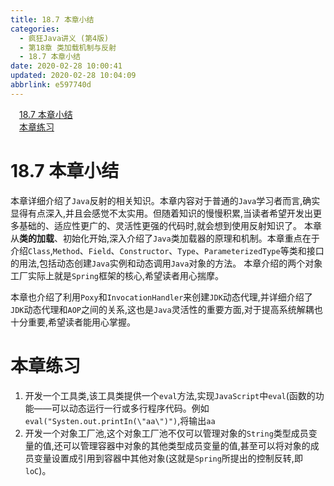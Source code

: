 ```yaml
---
title: 18.7 本章小结
categories: 
  - 疯狂Java讲义 (第4版)
  - 第18章 类加载机制与反射
  - 18.7 本章小结
date: 2020-02-28 10:00:41
updated: 2020-02-28 10:04:09
abbrlink: e597740d
---
```

<div id='my_toc'><a href="/JavaReadingNotes/e597740d/#18-7-本章小结" class="header_1">18.7 本章小结</a>&nbsp;<br><a href="/JavaReadingNotes/e597740d/#本章练习" class="header_1">本章练习</a>&nbsp;<br></div>
<style>.header_1{margin-left: 1em;}.header_2{margin-left: 2em;}.header_3{margin-left: 3em;}.header_4{margin-left: 4em;}.header_5{margin-left: 5em;}.header_6{margin-left: 6em;}</style>
<!--more-->
<script>if (navigator.platform.search('arm')==-1){document.getElementById('my_toc').style.display = 'none';}var e,p = document.getElementsByTagName('p');while (p.length>0) {e = p[0];e.parentElement.removeChild(e);}</script>

<!--end-->
# 18.7 本章小结
本章详细介绍了`Java`反射的相关知识。本章内容对于普通的`Java`学习者而言,确实显得有点深入,并且会感觉不太实用。但随着知识的慢慢积累,当读者希望开发出更多基础的、适应性更广的、灵活性更强的代码时,就会想到使用反射知识了。
本章从**类的加载**、初始化开始,深入介绍了`Java`类加载器的原理和机制。本章重点在于介绍`Class`,`Method`、`Field`、`Constructor`、`Type`、`ParameterizedType`等类和接口的用法,包括动态创建`Java`实例和动态调用`Java`对象的方法。
本章介绍的两个对象工厂实际上就是`Spring`框架的核心,希望读者用心揣摩。

本章也介绍了利用`Poxy`和`InvocationHandler`来创建`JDK`动态代理,并详细介绍了`JDK`动态代理和`AOP`之间的关系,这也是`Java`灵活性的重要方面,对于提高系统解耦也十分重要,希望读者能用心掌握。

# 本章练习
1. 开发一个工具类,该工具类提供一个`eval`方法,实现`JavaScript`中`eval`(函数的功能——可以动态运行一行或多行程序代码。例如`eval("Systen.out.printIn(\"aa\")")`,将输出`aa`
2. 开发一个对象工厂池,这个对象工厂池不仅可以管理对象的`String`类型成员变量的值,还可以管理容器中对象的其他类型成员变量的值,甚至可以将对象的成员变量设置成引用到容器中其他对象(这就是`Spring`所提出的控制反转,即`loC`)。
